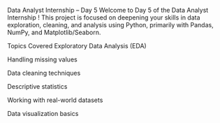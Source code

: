 Data Analyst Internship – Day 5
Welcome to Day 5 of the Data Analyst Internship ! This project is focused on deepening your skills in data exploration, cleaning, and analysis using Python, primarily with Pandas, NumPy, and Matplotlib/Seaborn.

Topics Covered
Exploratory Data Analysis (EDA)

Handling missing values

Data cleaning techniques

Descriptive statistics

Working with real-world datasets

Data visualization basics
